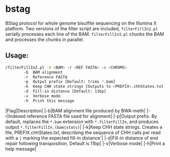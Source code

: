 # bstag
BStag protocol for whole genome bisulfite sequencing on the Illumina X platform. Two versions of the filter script are included, `filterFillIn2.pl` serially processes each line of the BAM. `filterFillIn3.pl` chunks the BAM and processes the chunks in parallel.

## Usage:

```bash
/filterFillIn2.pl -b <BAM> -r <REF FASTA> -c <CHROMS>
        -b  BAM alignment
        -r  Reference FASTA
        -p  Output prefix [Default: trims *.bam]
        -k  Keep CHH state strings [Outputs to <PREFIX>.chhStates.txt
        -d  Fill-in distance [Default: 11bp]
        -v  Verbose mode
        -h  Print this message
```

|Flag|Description|
|-b|BAM alignment file produced by BWA-meth|
|-r|Indexed reference FASTA file used for alignment|
|-p|Output prefix. By default, replaces the `*.bam` extension with `*.filterFillIn`, and produces output `*.filterFillIn.(bam|stats)`|
|-k|Keep CHH state strings. Creates a file, PREFIX.chhStates.txt, describing the sequence of CHH calls per read with a `|` marking the expected fill-in distance`|
|-d|Fill-in distance of end repair following transposition. Default is 11bp|
|-v|Verbose mode|
|-h|Print a help message|
